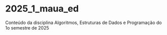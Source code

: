 # 2025_1_maua_ed
Conteúdo da disciplina Algoritmos, Estruturas de Dados e Programação do 1o semestre de 2025
